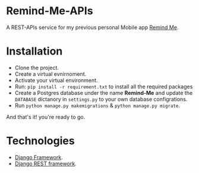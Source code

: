 # Remind-Me-APIs
  A REST-APIs service for my previous personal Mobile app [Remind Me](http://github.com/omer358/Remind-Me).

# Installation
  * Clone the project.
  * Create a virtual evnirnoment.
  * Activate your virtual environment. 
  * Run: ```pip install -r requirement.txt``` to install  all the required packages
  * Create a Postgres database under the name **Remind-Me** and update the `DATABASE` dictanory in  `settings.py` to your own database configrations.
  * Run ```python manage.py makemigrations``` & ```python manage.py migrate```. 

And that's it! you're ready to go.

# Technologies
  * [Django Framework](https://djangoproject.com).
  * [Django REST framework](https://www.django-rest-framework.org).
